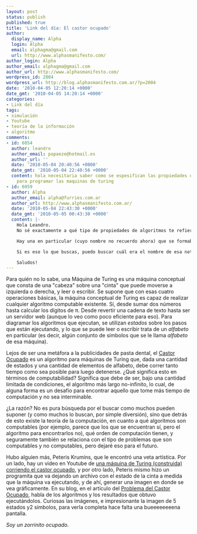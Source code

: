 ```yaml
---
layout: post
status: publish
published: true
title: 'Link del día: El castor ocupado'
author:
  display_name: Alpha
  login: Alpha
  email: alphagma@gmail.com
  url: http://www.alphasmanifesto.com/
author_login: Alpha
author_email: alphagma@gmail.com
author_url: http://www.alphasmanifesto.com/
wordpress_id: 2004
wordpress_url: http://blog.alphasmanifesto.com.ar/?p=2004
date: '2010-04-05 12:20:14 +0000'
date_gmt: '2010-04-05 14:20:14 +0000'
categories:
- Link del día
tags:
- simulación
- Youtube
- teoría de la información
- algoritmo
comments:
- id: 6054
  author: leandro
  author_email: papaeze@hotmail.es
  author_url: ''
  date: '2010-05-04 20:40:56 +0000'
  date_gmt: '2010-05-04 22:40:56 +0000'
  content: hola necesitaria saber como se espesifican las propiedades de los algoritmos
    para programar las maquinas de turing
- id: 6059
  author: Alpha
  author_email: alpha@furries.com.ar
  author_url: http://www.alphasmanifesto.com.ar/
  date: '2010-05-04 22:43:30 +0000'
  date_gmt: '2010-05-05 00:43:30 +0000'
  content: |-
    Hola Leandro.
    No sé exactamente a qué tipo de propiedades de algoritmos te refieras, pero si te refieres a qué tipo de notación se utiliza para escribir algoritmos de máquinas de Turing, se suelen usar varias notaciones distintas, e incluso he visto algunas que no son nada comunes pero sirven.

    Hay una en particular (cuyo nombre no recuerdo ahora) que se formaba con líneas, símbolos (cuando se escribía en la cinta o se leía de ella) y R para mover a derecha, y L para mover a izquierda. Las líneas indicaban según qué símbolo había en la cinta, qué era lo que debía hacerse a continuación.

    Si es eso lo que buscas, puedo buscar cuál era el nombre de esa notación.

    Saludos!
---
```


Para quién no lo sabe, una Máquina de Turing es una máquina conceptual que consta de una "cabeza" sobre una "cinta" que puede moverse a izquierda o derecha, y leer o escribir. Se supone que con esas cuatro operaciones básicas, la máquina conceptual de Turing es capaz de realizar cualquier algoritmo computable existente. Sí, desde sumar dos números hasta calcular los dígitos de &pi;. Desde revertir una cadena de texto hasta ser un servidor web (aunque lo veo como poco eficiente para eso). Para diagramar los algoritmos que ejecutan, se utilizan _estados_ sobre los pasos que están ejecutando, y lo que se puede leer o escribir trata de un _alfabeto_ en particular (es decir, algún conjunto de símbolos que se le llama _alfabeto_ de esa máquina).

Lejos de ser una metáfora a la publicidades de pasta dental, el <a href="http://en.wikipedia.org/wiki/Busy_beaver">Castor Ocupado</a> es un algoritmo para máquinas de Turing que, dada una cantidad de estados y una cantidad de elementos de alfabeto, debe correr tanto tiempo como sea posible para luego detenerse.  ¿Qué significa esto en términos de computabilidad? Significa que debe de ser, bajo una cantidad limitada de condiciones, el algoritmo más largo no-infinito, lo cual, de alguna forma es un desafío para encontrar aquello que tome más tiempo de computación y no sea interminable.

 ¿La razón? No es pura búsqueda por el buscar como muchos pueden suponer (y como muchos lo buscan, por simple diversión), sino que detrás de esto existe la teoría de la computación, en cuanto a qué algoritmos son computables (por ejemplo, parece que los que se encuentran sí, pero el algoritmo para encontrarlos no), qué orden de computación tienen, y seguramente también se relaciona con el tipo de problemas que son computables y no computables, pero dejaré eso para el futuro.

Hubo alguien más, Peteris Krumins, que le encontró una veta artística. Por un lado, hay un video en Youtube de <a href="http://www.youtube.com/watch?v=2PjU6DJyBpw">una máquina de Turing (construida) corriendo el castor ocupado</a>, y por otro lado, Peteris mismo hizo un programita que va dejando un archivo con el estado de la cinta a medida que la máquina va ejecutando, y de ahí, generar una imagen en donde se vea gráficamente. En su blog, en el artículo del <a href="http://www.catonmat.net/blog/busy-beaver/">Problema del Castor Ocupado</a>,  habla de los algoritmos y los resultados que obtuvo ejecutándolos. Curiosas las imágenes, e impresionante la imagen de 5 estados y2 símbolos, para verla completa hace falta una bueeeeeeeena pantalla.

_Soy un zorrinito ocupado._
